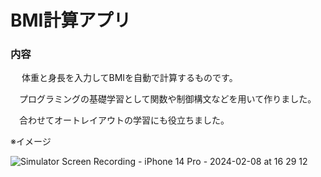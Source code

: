 # BMI計算アプリ

### 内容
　
  体重と身長を入力してBMIを自動で計算するものです。
  
　プログラミングの基礎学習として関数や制御構文などを用いて作りました。
 
　合わせてオートレイアウトの学習にも役立ちました。

※イメージ

![Simulator Screen Recording - iPhone 14 Pro - 2024-02-08 at 16 29 12](https://github.com/spark94vcoolk/BMICalculation/assets/156158253/07ef7e06-7411-4c57-be08-f233d062f4f3)

